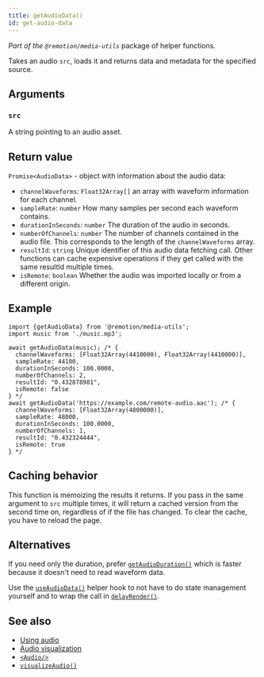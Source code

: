 ```yaml
---
title: getAudioData()
id: get-audio-data
---
```


_Part of the `@remotion/media-utils`_ package of helper functions.

Takes an audio `src`, loads it and returns data and metadata for the specified source.

## Arguments

### `src`

A string pointing to an audio asset.

## Return value

`Promise<AudioData>` - object with information about the audio data:

- `channelWaveforms`: `Float32Array[]` an array with waveform information for each channel.
- `sampleRate`: `number` How many samples per second each waveform contains.
- `durationInSeconds`: `number` The duration of the audio in seconds.
- `numberOfChannels`: `number` The number of channels contained in the audio file. This corresponds to the length of the `channelWaveforms` array.
- `resultId`: `string` Unique identifier of this audio data fetching call. Other functions can cache expensive operations if they get called with the same resultId multiple times.
- `isRemote`: `boolean` Whether the audio was imported locally or from a different origin.

## Example

```tsx
import {getAudioData} from '@remotion/media-utils';
import music from './music.mp3';

await getAudioData(music); /* {
  channelWaveforms: [Float32Array(4410000), Float32Array(4410000)],
  sampleRate: 44100,
  durationInSeconds: 100.0000,
  numberOfChannels: 2,
  resultId: "0.432878981",
  isRemote: false
} */
await getAudioData('https://example.com/remote-audio.aac'); /* {
  channelWaveforms: [Float32Array(4800000)],
  sampleRate: 48000,
  durationInSeconds: 100.0000,
  numberOfChannels: 1,
  resultId: "0.432324444",
  isRemote: true
} */
```

## Caching behavior

This function is memoizing the results it returns.
If you pass in the same argument to `src` multiple times, it will return a cached version from the second time on, regardless of if the file has changed. To clear the cache, you have to reload the page.

## Alternatives

If you need only the duration, prefer [`getAudioDuration()`](get-audio-duration) which is faster because it doesn't need to read waveform data.

Use the [`useAudioData()`](use-audio-data) helper hook to not have to do state management yourself and to wrap the call in [`delayRender()`](delay-render).

## See also

- [Using audio](/docs/using-audio)
- [Audio visualization](/docs/audio-visualization)
- [`<Audio/>`](/docs/audio)
- [`visualizeAudio()`](/docs/visualize-audio)

